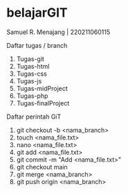# belajarGIT
Samuel R. Menajang | 220211060115

Daftar tugas / branch
1. Tugas-git
2. Tugas-html
3. Tugas-css
4. Tugas-js
5. Tugas-midProject
6. Tugas-php
7. Tugas-finalProject

Daftar perintah GiT
1. git checkout -b <nama_branch>
2. touch <nama_file.txt>
3. nano <nama_file.txt>
4. git add <nama_file.txt>
5. git commit -m "Add <nama_file.txt>"
6. git checkout main
7. git merge <nama_branch>
8. git push origin <nama_branch>
